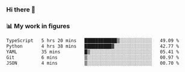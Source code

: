 ### Hi there 👋

### 📊 My work in figures

<!--START_SECTION:waka-->

```txt
TypeScript   5 hrs 20 mins   ████████████▒░░░░░░░░░░░░   49.09 %
Python       4 hrs 38 mins   ██████████▓░░░░░░░░░░░░░░   42.77 %
YAML         35 mins         █▒░░░░░░░░░░░░░░░░░░░░░░░   05.41 %
Git          6 mins          ▒░░░░░░░░░░░░░░░░░░░░░░░░   00.97 %
JSON         4 mins          ▒░░░░░░░░░░░░░░░░░░░░░░░░   00.70 %
```

<!--END_SECTION:waka-->
